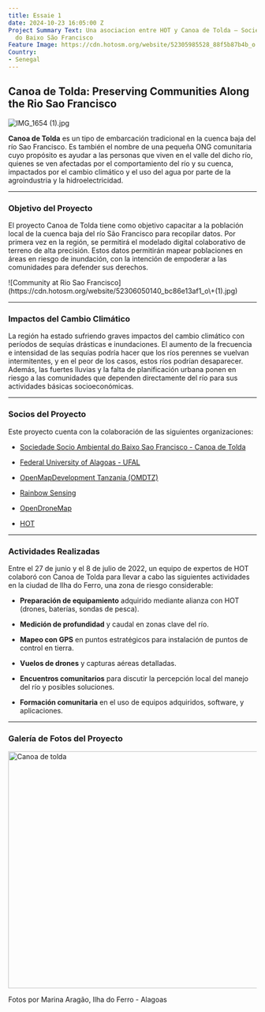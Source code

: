 ```yaml
---
title: Essaie 1
date: 2024-10-23 16:05:00 Z
Project Summary Text: Una asociacion entre HOT y Canoa de Tolda – Sociedade Socioambiental
  do Baixo São Francisco
Feature Image: https://cdn.hotosm.org/website/52305985528_88f5b87b4b_o.jpg
Country:
- Senegal
---
```


## Canoa de Tolda: Preserving Communities Along the Rio Sao Francisco


![IMG_1654 (1).jpg](https://cdn.hotosm.org/website/IMG_1654\+(1).jpg)


**Canoa de Tolda** es un tipo de embarcación tradicional en la cuenca baja del río Sao Francisco. Es también el nombre de una pequeña ONG comunitaria cuyo propósito es ayudar a las personas que viven en el valle del dicho río, quienes se ven afectadas por el comportamiento del río y su cuenca, impactados por el cambio climático y el uso del agua por parte de la agroindustria y la hidroelectricidad.

---

### Objetivo del Proyecto

El proyecto Canoa de Tolda tiene como objetivo capacitar a la población local de la cuenca baja del río São Francisco para recopilar datos. Por primera vez en la región, se permitirá el modelado digital colaborativo de terreno de alta precisión. Estos datos permitirán mapear poblaciones en áreas en riesgo de inundación, con la intención de empoderar a las comunidades para defender sus derechos.

<div class="secondary-image">
![Community at Rio Sao Francisco](https://cdn.hotosm.org/website/52306050140_bc86e13af1_o\+(1).jpg)
</div>

---

### Impactos del Cambio Climático

La región ha estado sufriendo graves impactos del cambio climático con períodos de sequías drásticas e inundaciones. El aumento de la frecuencia e intensidad de las sequías podría hacer que los ríos perennes se vuelvan intermitentes, y en el peor de los casos, estos ríos podrían desaparecer. Además, las fuertes lluvias y la falta de planificación urbana ponen en riesgo a las comunidades que dependen directamente del río para sus actividades básicas socioeconómicas.

---

### Socios del Proyecto

Este proyecto cuenta con la colaboración de las siguientes organizaciones:

* [Sociedade Socio Ambiental do Baixo Sao Francisco - Canoa de Tolda](https://canoadetolda.org.br/)

* [Federal University of Alagoas - UFAL](https://ufal.br/)

* [OpenMapDevelopment Tanzania (OMDTZ)](https://www.omdtz.or.tz/)

* [Rainbow Sensing](https://rainbowsensing.com/)

* [OpenDroneMap](https://opendronemap.org/)

* [HOT](https://www.hotosm.org/)

---

### Actividades Realizadas

Entre el 27 de junio y el 8 de julio de 2022, un equipo de expertos de HOT colaboró con Canoa de Tolda para llevar a cabo las siguientes actividades en la ciudad de Ilha do Ferro, una zona de riesgo considerable:

* **Preparación de equipamiento** adquirido mediante alianza con HOT (drones, baterías, sondas de pesca).

* **Medición de profundidad** y caudal en zonas clave del río.

* **Mapeo con GPS** en puntos estratégicos para instalación de puntos de control en tierra.

* **Vuelos de drones** y capturas aéreas detalladas.

* **Encuentros comunitarios** para discutir la percepción local del manejo del río y posibles soluciones.

* **Formación comunitaria** en el uso de equipos adquiridos, software, y aplicaciones.

---

### Galería de Fotos del Proyecto

<div class="photo-gallery">
<a data-flickr-embed="true" data-header="true" data-footer="true" href="https://www.flickr.com/photos/hotosm/albums/72177720301505895" title="Canoa de tolda">
<img src="https://live.staticflickr.com/65535/52306048310_9970498f24_z.jpg" alt="Canoa de tolda" width="640" height="480">
</a>
<script async src="//embedr.flickr.com/assets/client-code.js" charset="utf-8"></script>
<p>Fotos por Marina Aragão, Ilha do Ferro - Alagoas</p>
</div>